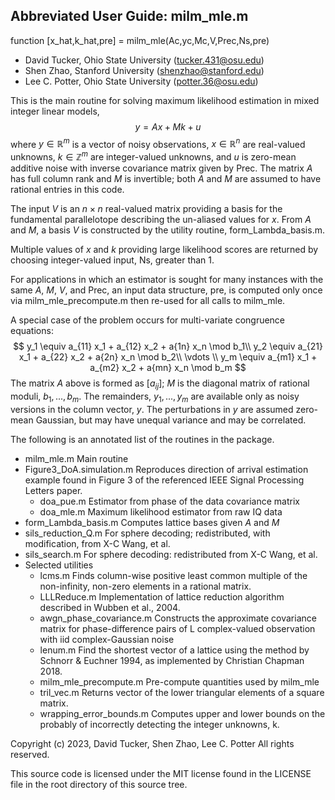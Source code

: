 ## Abbreviated User Guide:  milm_mle.m


function [x_hat,k_hat,pre] = milm_mle(Ac,yc,Mc,V,Prec,Ns,pre)

* David Tucker, Ohio State University (tucker.431@osu.edu)
* Shen Zhao, Stanford University (shenzhao@stanford.edu)
* Lee C. Potter, Ohio State University (potter.36@osu.edu)

This is the main routine for solving maximum likelihood estimation in mixed integer linear models,
$$y=Ax + Mk + u$$
where $y \in \mathbb{R}^m$ is a vector of noisy observations, $x\in\mathbb{R}^n$ are real-valued unknowns, $k \in \mathbb{Z}^m$ are integer-valued unknowns, and $u$ is zero-mean additive noise with inverse covariance matrix given by Prec. The matrix $A$ has full column rank and $M$ is invertible; both $A$ and $M$ are assumed to have rational entries in this code.

The input $V$ is an $n \times n$ real-valued matrix providing a basis for the fundamental parallelotope describing the un-aliased values for $x$.  From $A$ and $M$, a basis $V$ is constructed by the utility routine, form_Lambda_basis.m.

Multiple values of $x$ and $k$ providing large likelihood scores are returned by choosing integer-valued input, Ns, greater than 1.

For applications in which an estimator is sought for many instances with the same $A$, $M$, $V$, and Prec, an input data structure, pre, is computed only once via milm_mle_precompute.m then re-used for all calls to milm_mle.


A special case of the problem occurs for multi-variate congruence equations:
$$ y_1  \equiv a_{11} x_1 + a_{12} x_2 + a{1n} x_n \mod b_1\\ y_2  \equiv a_{21} x_1 + a_{22} x_2 + a{2n} x_n \mod b_2\\ \vdots \\ y_m \equiv a_{m1} x_1 + a_{m2} x_2 + a{mn} x_n \mod b_m $$
The matrix $A$ above is formed as $[a_{ij}]$;  $M$ is the diagonal matrix of rational moduli, $b_1, ..., b_m$.  The remainders, $y_1, ... , y_m$ are available only as noisy versions in the column vector, $y$. The perturbations in $y$ are assumed zero-mean Gaussian, but may have unequal variance and may be correlated.


The following is an annotated list of the routines in the package.
* milm_mle.m			Main routine
* Figure3_DoA.simulation.m	Reproduces direction of arrival estimation example found in Figure 3 of the referenced IEEE Signal Processing Letters paper.
  * doa_pue.m			Estimator from phase of the data covariance matrix
  * doa_mle.m			Maximum likelihood estimator from raw IQ data
* form_Lambda_basis.m		Computes lattice bases given $A$ and $M$
* sils_reduction_Q.m		For sphere decoding; redistributed, with modification, from X-C Wang, et al. 
* sils_search.m			For sphere decoding: redistributed from X-C Wang, et al. 
* Selected utilities
  * lcms.m			Finds column-wise positive least common multiple of the non-infinity, non-zero elements in a rational matrix.
  * LLLReduce.m			Implementation of lattice reduction algorithm described in  Wubben et al., 2004. 
  * awgn_phase_covariance.m	Constructs the approximate covariance matrix for phase-difference pairs of L complex-valued observation with iid complex-Gaussian noise
  * lenum.m			Find the shortest vector of a lattice using the method by Schnorr & Euchner 1994, as implemented by Christian Chapman 2018.
  * milm_mle_precompute.m	Pre-compute quantities used by milm_mle
  * tril_vec.m			Returns vector of the lower triangular elements of a square matrix.
  * wrapping_error_bounds.m	Computes upper and lower bounds on the probably of incorrectly detecting the integer unknowns, k.
		

Copyright (c) 2023, David Tucker, Shen Zhao, Lee C. Potter
All rights reserved.

This source code is licensed under the MIT license found in the LICENSE file in the root directory of this source tree. 
